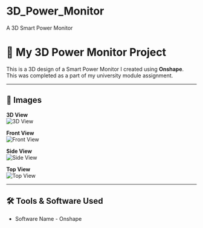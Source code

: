 # 3D_Power_Monitor
A 3D Smart Power Monitor


# 🚀 My 3D Power Monitor Project

This is a 3D design of a Smart Power Monitor I created using **Onshape**.  
This was completed as a part of my university module assignment.

---

## 📸 Images

**3D View**  
![3D View](3d-view.jpg)

**Front View**  
![Front View](front-view.jpg)

**Side View**  
![Side View](side-view.jpg)

**Top View**  
![Top View](top-view.jpg)

---

## 🛠 Tools & Software Used
- Software Name - Onshape
